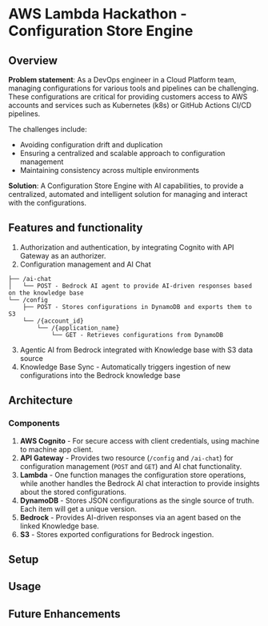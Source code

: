 # AWS Lambda Hackathon - Configuration Store Engine

## Overview

**Problem statement**: As a DevOps engineer in a Cloud Platform team, managing configurations for various tools and pipelines can be challenging. These configurations are critical for providing customers access to AWS accounts and services such as Kubernetes (k8s) or GitHub Actions CI/CD pipelines.

The challenges include:
- Avoiding configuration drift and duplication
- Ensuring a centralized and scalable approach to configuration management
- Maintaining consistency across multiple environments

**Solution**: A Configuration Store Engine with AI capabilities, to provide a centralized, automated and intelligent solution for managing and interact with the configurations.

## Features and functionality

1. Authorization and authentication, by integrating Cognito with API Gateway as an authorizer.
2. Configuration management and AI Chat

```
├── /ai-chat 
│   └── POST - Bedrock AI agent to provide AI-driven responses based on the knowledge base
└── /config
    ├── POST - Stores configurations in DynamoDB and exports them to S3
    └── /{account_id}
        └── /{application_name}
            └── GET - Retrieves configurations from DynamoDB
```

3. Agentic AI from Bedrock integrated with Knowledge base with S3 data source
4. Knowledge Base Sync - Automatically triggers ingestion of new configurations into the Bedrock knowledge base

## Architecture

### Components

1. **AWS Cognito** - For secure access with client credentials, using machine to machine app client.
2. **API Gateway** - Provides two resource (```/config``` and ```/ai-chat```) for configuration management (```POST``` and ```GET```) and AI chat functionality.
3. **Lambda** - One function manages the configuration store operations, while another handles the Bedrock AI chat interaction to provide insights about the stored configurations.
4. **DynamoDB** - Stores JSON configurations as the single source of truth. Each item will get a unique version.
5. **Bedrock** - Provides AI-driven responses via an agent based on the linked Knowledge base.
6. **S3** - Stores exported configurations for Bedrock ingestion.



## Setup

## Usage

## Future Enhancements

